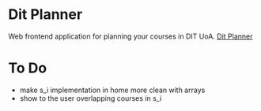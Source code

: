 # Dit Planner
Web frontend application for planning your courses in DIT UoA.
[Dit Planner](https://alex-stavrin.github.io/dit-planner/)

# To Do
- make s_i implementation in home more clean with arrays
- show to the user overlapping courses in s_i
